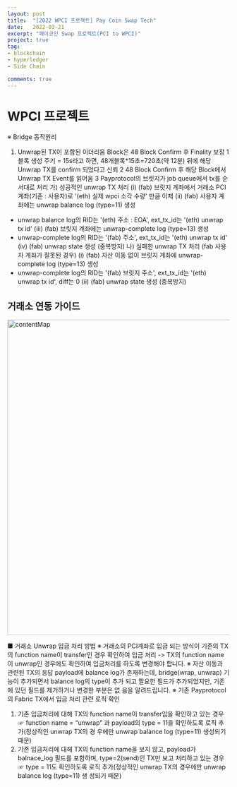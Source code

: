 ```yaml
---
layout: post
title:  "[2022 WPCI 프로젝트] Pay Coin Swap Tech"
date:   2022-03-21
excerpt: "페이코인 Swap 프로젝트(PCI to WPCI)"
project: true
tag:
- blockchain
- hyperledger
- Side Chain

comments: true
---
```



# WPCI 프로젝트

※ Bridge 동작원리
1. Unwrap된 TX이 포함된 이더리움 Block은 48 Block Confirm 후 Finality 보장
1블록 생성 주기 = 15s라고 하면, 48개블록*15초=720초(약 12분) 뒤에 해당 Unwrap TX를 confirm 되었다고 신뢰
2 48 Block Confirm 후 해당 Block에서 Unwrap TX Event를 읽어옴
3 Payprotocol의 브릿지가 job queue에서 tx를 순서대로 처리
가) 성공적인 unwrap TX 처리
(i) (fab) 브릿지 계좌에서 거래소 PCI 계좌(기존 : 사용자)로 '(eth) 실제 wpci 소각 수량' 만큼 이체
(ii) (fab) 사용자 계좌에는 unwrap balance log (type=11) 생성
- unwrap balance log의 RID는 '(eth) 주소 : EOA', ext_tx_id는 '(eth) unwrap tx id'
(iii) (fab) 브릿지 계좌에는 unwrap-complete log (type=13) 생성
- unwrap-complete log의 RID는 '(fab) 주소', ext_tx_id는 '(eth) unwrap tx id'
(iv) (fab) unwrap state 생성 (중복방지)
나) 실패한 unwrap TX 처리 (fab 사용자 계좌가 잘못된 경우)
(i) (fab) 자산 이동 없이 브릿지 계좌에 unwrap-complete log (type=13) 생성
- unwrap-complete log의 RID는 '(fab) 브릿지 주소', ext_tx_id는 '(eth) unwrap tx id', diff는 0
(ii) (fab) unwrap state 생성 (중복방지)




## 거래소 연동 가이드

<img width="715" alt="contentMap" src="https://user-images.githubusercontent.com/45926066/159955456-b0820c09-a0c2-480e-8f26-8aa51a93af9f.png">



■ 거래소 Unwrap 입금 처리 방법
※ 거래소의 PCI계좌로 입금 되는 방식이 기존의 TX의 function name이 transfer인 경우 확인하여 입금 처리
-> TX의 function name이 unwrap인 경우에도 확인하여 입금처리를 하도록 변경해야 합니다.
※ 자산 이동과 관련된 TX의 응답 payload에 balance log가 존재하는데, bridge(wrap, unwrap) 기능이 추가되면서
balance log의 type이 추가 되고 필요한 필드가 추가되었지만, 기존에 있던 필드를 제거하거나 변경한 부분은 없
음을 알려드립니다.
※ 기존 Payprotocol의 Fabric TX에서 입금 처리 관련 로직 확인
1. 기존 입금처리에 대해 TX의 function name이 transfer임을 확인하고 있는 경우
☞ function name = “unwrap” 과 payload의 type = 11을 확인하도록 로직 추가(정상적인 unwrap TX의 경
우에만 unwrap balance log (type=11) 생성되기 때문)
2. 기존 입금처리에 대해 TX의 function name을 보지 않고, payload가 balnace_log 필드를 포함하며,
type=2(send)인 TX만 보고 처리하고 있는 경우
☞ type = 11도 확인하도록 로직 추가(정상적인 unwrap TX의 경우에만 unwrap balance log (type=11) 생
성되기 때문)




